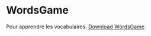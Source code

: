 # WordsGame
Pour apprendre les vocabulaires.
<a href="https://github.com/ododok/WordsGame/raw/main/WordsGame.zip">Download WordsGame</a>
